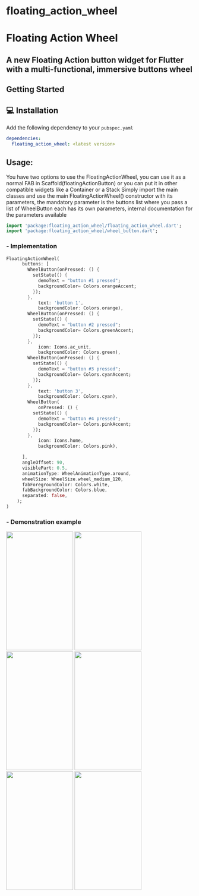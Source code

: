 # floating_action_wheel

<h1>
Floating Action Wheel
</h1>

<h2>
A new Floating Action button widget for Flutter with a multi-functional, immersive buttons wheel 
</h2>

## Getting Started


## 💻 Installation
Add the following dependency to your  `pubspec.yaml`

```yaml
dependencies:
  floating_action_wheel: <latest version>
```


## Usage:
You have two options to use the FloatingActionWheel, you can use it as a normal FAB in Scaffold(floatingActionButton) or you can 
put it in other compatible widgets like a Container or a Stack
Simply import the main classes and use the main FloatingActionWheel() constructor with its parameters, the mandatory parameter is the
buttons list where you pass a list of WheelButton each has its own parameters, internal documentation for the parameters available

```dart
import 'package:floating_action_wheel/floating_action_wheel.dart';
import 'package:floating_action_wheel/wheel_button.dart';
```

### - Implementation
```dart
FloatingActionWheel(
      buttons: [
        WheelButton(onPressed: () {
          setState(() {
            demoText = "button #1 pressed";
            backgroundColor= Colors.orangeAccent;
          });
        },
            text: 'button 1',
            backgroundColor: Colors.orange),
        WheelButton(onPressed: () {
          setState(() {
            demoText = "button #2 pressed";
            backgroundColor= Colors.greenAccent;
          });
        },
            icon: Icons.ac_unit,
            backgroundColor: Colors.green),
        WheelButton(onPressed: () {
          setState(() {
            demoText = "button #3 pressed";
            backgroundColor= Colors.cyanAccent;
          });
        },
            text: 'button 3',
            backgroundColor: Colors.cyan),
        WheelButton(
            onPressed: () {
          setState(() {
            demoText = "button #4 pressed";
            backgroundColor= Colors.pinkAccent;
          });
        },
            icon: Icons.home,
            backgroundColor: Colors.pink),

      ],
      angleOffset: 90,
      visiblePart: 0.5,
      animationType: WheelAnimationType.around,
      wheelSize: WheelSize.wheel_medium_120,
      fabForegroundColor: Colors.white,
      fabBackgroundColor: Colors.blue,
      separated: false,
    );
) 
```

### - Demonstration example
<img src=
"![Screenshot_20211027-213030_cr](https://user-images.githubusercontent.com/75282663/139159039-4d6e705c-6fcf-48cc-ae4f-6d269a8f5c2c.jpg)"
height = "320" width = "180" />
<img src=
"![Screenshot_20211027-213043_cr](https://user-images.githubusercontent.com/75282663/139159070-256fa6ee-6110-4351-b596-63fd08a31eca.jpg)"
height = "320" width = "180" />
<img src=
"![Screenshot_20211027-213053_cr](https://user-images.githubusercontent.com/75282663/139159080-89dce8fe-4873-4549-bbc6-34dcd926a9f9.jpg)"
height = "320" width = "180" />
<img src=
"![Screenshot_20211027-213106_cr](https://user-images.githubusercontent.com/75282663/139159089-20e5ac97-4fa5-40f1-bd98-adf9a6601370.jpg)"
height = "320" width = "180" />
<img src=
"![Screenshot_20211027-213219_cr](https://user-images.githubusercontent.com/75282663/139159099-6bd7d09c-3b33-4744-a1ed-4f7e42458bc7.jpg)"
height = "320" width = "180" />
<img src=
"![Screenshot_20211027-213301_cr](https://user-images.githubusercontent.com/75282663/139159106-7be4851f-d03f-41d9-a1cc-5949dfd18ce4.jpg)"
height = "320" width = "180" />








